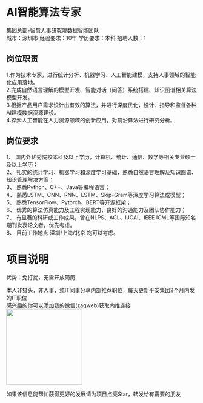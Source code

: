 # AI智能算法专家
集团总部-智慧人事研究院数据智能团队  
城市：深圳市 经验要求：10年 学历要求：本科  招聘人数：1

## 岗位职责
1.作为技术专家，进行统计分析、机器学习、人工智能建模，支持人事领域的智能化应用落地。   
2.完成自然语言理解的模型开发、智能对话（问答）系统搭建、知识图谱相关算法模型开发。   
3.根据产品用户需求设计出有效的算法，并进行深度优化，设计、指导和监督各种AI建模数据资源建设。   
4.探索人工智能在人力资源领域的创新应用，对前沿算法进行研究分析。

## 岗位要求
1、	国内外优秀院校本科及以上学历，计算机、统计、通信、数学等相关专业硕士及以上学历；   
2、	扎实的统计学习、机器学习和深度学习基础，熟悉自然语言理解及知识图谱、知识管理解决方案；   
3、	熟悉Python、C++、Java等编程语言；   
4、	熟悉LSTM、CNN、RNN、LSTM、Skip-Gram等深度学习算法或模型；   
5、	熟悉TensorFlow、Pytorch、BERT等开源框架；   
6、	优秀的算法仿真能力及工程实现能力，良好的沟通能力及团队协作能力；   
7、	有显著的科研或工作成果，曾在NLPS、ACL、IJCAI、IEEE ICML等国际知名期刊发表论文者，优先考虑。   
8、   目前工作地点 深圳/上海/北京 均可以考虑。

# 项目说明

优势：免打扰，无需开放简历

本人非猎头，非人事，纯IT同事分享内部推荐职位，每天更新平安集团2个月内发的IT职位  
感兴趣的你可以添加我的微信(zaqweb)获取内推连接  
<img src="https://github.com/zaqweb/PA-IT-JOBS/blob/master/WechatICode.jpeg"  height="200" width="200">

如果该信息能帮忙获得更好的发展请为项目点亮Star，转发给有需要的朋友




